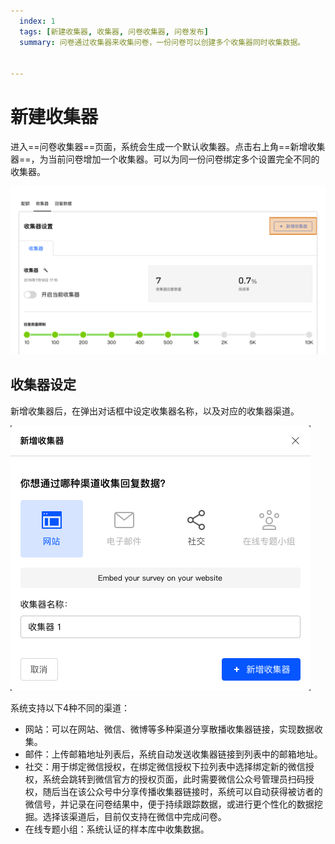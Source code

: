 ```yaml
---
  index: 1
  tags: [新建收集器, 收集器, 问卷收集器, 问卷发布]
  summary: 问卷通过收集器来收集问卷，一份问卷可以创建多个收集器同时收集数据。


---
```







# 新建收集器

进入==问卷收集器==页面，系统会生成一个默认收集器。点击右上角==新增收集器==，为当前问卷增加一个收集器。可以为同一份问卷绑定多个设置完全不同的收集器。

<img src='../assets/surveyCollector/01newCollector/newCollector.png'>

## 收集器设定

新增收集器后，在弹出对话框中设定收集器名称，以及对应的收集器渠道。

<img src='../assets/surveyCollector/01newCollector/newCollectorSetting.png'>

系统支持以下4种不同的渠道：

+ 网站：可以在网站、微信、微博等多种渠道分享散播收集器链接，实现数据收集。
+ 邮件：上传邮箱地址列表后，系统自动发送收集器链接到列表中的邮箱地址。
+ 社交：用于绑定微信授权，在绑定微信授权下拉列表中选择绑定新的微信授权，系统会跳转到微信官方的授权页面，此时需要微信公众号管理员扫码授权，随后当在该公众号中分享传播收集器链接时，系统可以自动获得被访者的微信号，并记录在问卷结果中，便于持续跟踪数据，或进行更个性化的数据挖掘。选择该渠道后，目前仅支持在微信中完成问卷。
+ 在线专题小组：系统认证的样本库中收集数据。
  
